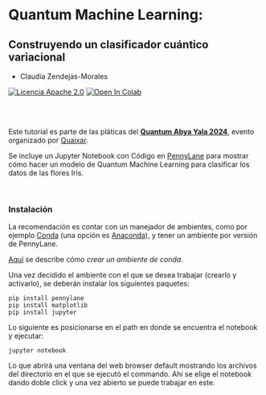 # Quantum Machine Learning: ## Construyendo un clasificador cuántico variacional- Claudia Zendejas-Morales [![Licencia Apache 2.0](https://img.shields.io/badge/license-Apache--2.0-green)]([link](https://opensource.org/licenses/Apache-2.0))  [![Open In Colab](https://colab.research.google.com/assets/colab-badge.svg)](https://colab.research.google.com/drive/1RvMM3qVvj0aaU-8C9lq_m7K6CK5PbjRy?usp=sharing)</br></br>Este tutorial es parte de las pláticas del **[Quantum Abya Yala 2024](https://quaixar.com/events/1)**, evento organizado por [Quaixar](https://quaixar.com/).Se incluye un Jupyter Notebook con Código en [PennyLane](https://pennylane.ai/) para mostrar cómo hacer un modelo de Quantum Machine Learning para clasificar los datos de las flores Iris.</br>### InstalaciónLa recomendación es contar con un manejador de ambientes, como por ejemplo [Conda](https://docs.conda.io/en/latest/) (una opción es [Anaconda](https://anaconda.org/)), y tener un ambiente por versión de PennyLane.[Aquí](https://docs.conda.io/projects/conda/en/stable/user-guide/getting-started.html) se describe cómo _crear un ambiente de conda_.Una vez decidido el ambiente con el que se desea trabajar (crearlo y activarlo), se deberán instalar los siguientes paquetes:```pip install pennylanepip install matplotlibpip install jupyter```Lo siguiente es posicionarse en el path en donde se encuentra el notebook y ejecutar:```jupyter notebook```Lo que abrirá una ventana del web browser default mostrando los archivos del directorio en el que se ejecutó el commando. Ahí se elige el notebook dando doble click y una vez abierto se puede trabajar en este.